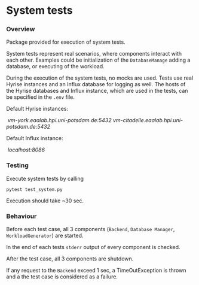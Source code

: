 # System tests

### Overview

Package provided for execution of system tests. 

System tests represent real scenarios, where components interact with each other. Examples could be initialization of the `DatabaseManage` adding a database, or executing of the workload.

During the execution of the system tests, no mocks are used. Tests use real Hyrise instances and an Influx database for logging as well. The hosts of the Hyrise databases and Influx instance, which are used in the tests, can be specified in the `.env` file.

Default Hyrise instances:

​	*vm-york.eaalab.hpi.uni-potsdam.de:5432*
	*vm-citadelle.eaalab.hpi.uni-potsdam.de:5432*

Default Influx instance:

​	*localhost:8086*



### Testing

Execute system tests by calling 

```
pytest test_system.py
```

Execution should take ~30 sec.



### Behaviour

Before each test case, all 3 components (`Backend`, `Database Manager`, `WorkloadGenerator`) are started.

In the end of each tests `stderr` output of every component is checked. 

After the test case, all 3 components are shutdown.  

If any request to the `Backend` exceed 1 sec, a TimeOutException is thrown and a the test case is considered as a failure.
